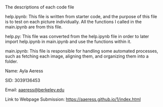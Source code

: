 The descriptions of each code file

help.ipynb: This file is written from starter code, and the purpose of this file is to test on each picture individually. All the functions I called in the main.ipynb are from this file.

help.py: This file was converted from the help.ipynb file in order to later import help.ipynb in main.ipynb and use the functions within it.

main.ipynb: This file is responsible for handling some automated processes, such as fetching each image, aligning them, and organizing them into a folder.

Name: Ayla Aeress

SID: 3039136453

Email: aaeress@berkeley.edu

Link to Webpage Submission: https://aaeress.github.io/1/index.html
